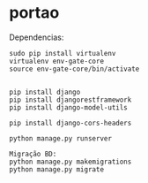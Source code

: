 # portao

Dependencias:

    sudo pip install virtualenv
    virtualenv env-gate-core
    source env-gate-core/bin/activate


    pip install django
    pip install djangorestframework
    pip install django-model-utils

	pip install django-cors-headers

    python manage.py runserver
    
    Migração BD:
    python manage.py makemigrations
    python manage.py migrate





